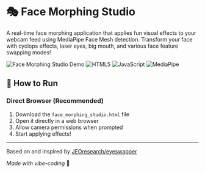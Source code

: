 # 🎭 Face Morphing Studio

A real-time face morphing application that applies fun visual effects to your webcam feed using MediaPipe Face Mesh detection. Transform your face with cyclops effects, laser eyes, big mouth, and various face feature swapping modes!

![Face Morphing Studio Demo](https://img.shields.io/badge/Status-Live-brightgreen) ![HTML5](https://img.shields.io/badge/HTML5-E34F26?logo=html5&logoColor=white) ![JavaScript](https://img.shields.io/badge/JavaScript-F7DF1E?logo=javascript&logoColor=black) ![MediaPipe](https://img.shields.io/badge/MediaPipe-4285F4?logo=google&logoColor=white)

## 🚀 How to Run

### Direct Browser (Recommended)
1. Download the `face_morphing_studio.html` file
2. Open it directly in a web browser
3. Allow camera permissions when prompted
4. Start applying effects!


---
Based on and inspired by [JEOresearch/eyeswapper](https://github.com/JEOresearch/eyeswapper)

*Made with vibe-coding* 🎯